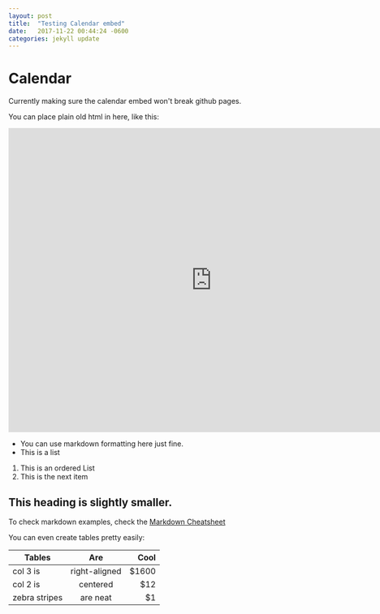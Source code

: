 ```yaml
---
layout: post
title:  "Testing Calendar embed"
date:   2017-11-22 00:44:24 -0600
categories: jekyll update
---
```

# Calendar

Currently making sure the calendar embed won't break github pages.

You can place plain old html in here, like this:

<iframe src="https://calendar.google.com/calendar/embed?src=cader.stephenson%40gmail.com&ctz=America/Chicago" style="border: 0" width="800" height="600" frameborder="0" scrolling="no"></iframe>



* You can use markdown formatting here just fine.
* This is a list

1. This is an ordered List
2. This is the next item

## This heading is slightly smaller.

To check markdown examples, check the [Markdown Cheatsheet](https://github.com/adam-p/markdown-here/wiki/Markdown-Cheatsheet)

You can even create tables pretty easily:

| Tables        | Are           | Cool  |
| ------------- |:-------------:| -----:|
| col 3 is      | right-aligned | $1600 |
| col 2 is      | centered      |   $12 |
| zebra stripes | are neat      |    $1 |
